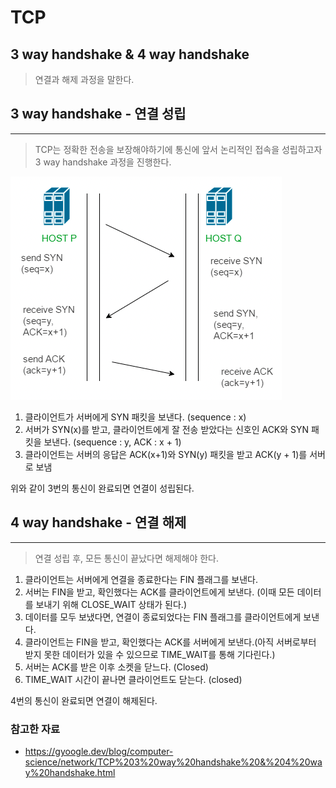 # TCP

## 3 way handshake & 4 way handshake

> 연결과 해제 과정을 말한다.

## 3 way handshake - 연결 성립

---

> TCP는 정확한 전송을 보장해야하기에 통신에 앞서 논리적인 접속을 성립하고자 3 way handshake 과정을 진행한다.

![3 way handshake](./img/17.png)

1. 클라이언트가 서버에게 SYN 패킷을 보낸다. (sequence : x)
2. 서버가 SYN(x)를 받고, 클라이언트에게 잘 전송 받았다는 신호인 ACK와 SYN 패킷을 보낸다. (sequence : y, ACK : x + 1)
3. 클라이언트는 서버의 응답은 ACK(x+1)와 SYN(y) 패킷을 받고 ACK(y + 1)를 서버로 보냄

위와 같이 3번의 통신이 완료되면 연결이 성립된다.

## 4 way handshake - 연결 해제

---

> 연결 성립 후, 모든 통신이 끝났다면 해제해야 한다.

1. 클라이언트는 서버에게 연결을 종료한다는 FIN 플래그를 보낸다.
2. 서버는 FIN을 받고, 확인했다는 ACK를 클라이언트에게 보낸다. (이때 모든 데이터를 보내기 위해 CLOSE_WAIT 상태가 된다.)
3. 데이터를 모두 보냈다면, 연결이 종료되었다는 FIN 플래그를 클라이언트에게 보낸다.
4. 클라이언트는 FIN을 받고, 확인했다는 ACK를 서버에게 보낸다.(아직 서버로부터 받지 못한 데이터가 있을 수 있으므로 TIME_WAIT를 통해 기다린다.)
5. 서버는 ACK를 받은 이후 소켓을 닫느다. (Closed)
6. TIME_WAIT 시간이 끝나면 클라이언트도 닫는다. (closed)

4번의 통신이 완료되면 연결이 해제된다.

### 참고한 자료

- https://gyoogle.dev/blog/computer-science/network/TCP%203%20way%20handshake%20&%204%20way%20handshake.html
